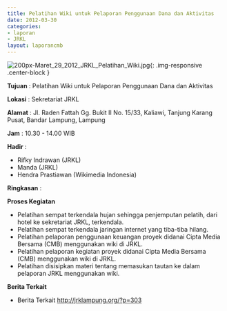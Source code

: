 ```yaml
---
title: Pelatihan Wiki untuk Pelaporan Penggunaan Dana dan Aktivitas
date: 2012-03-30
categories:
- laporan
- JRKL
layout: laporancmb
---
```

	
![200px-Maret_29_2012_JRKL_Pelatihan_Wiki.jpg](/uploads/200px-Maret_29_2012_JRKL_Pelatihan_Wiki.jpg){: .img-responsive .center-block }	
	
**Tujuan** :	Pelatihan Wiki untuk Pelaporan Penggunaan Dana dan Aktivitas
	
**Lokasi** :	Sekretariat JRKL
	
**Alamat** : 	Jl. Raden Fattah Gg. Bukit II No. 15/33, Kaliawi, Tanjung Karang Pusat, Bandar Lampung, Lampung
	
**Jam** :	10.30 - 14.00 WIB
	
**Hadir** :	
*	Rifky Indrawan (JRKL)
*	Manda (JRKL)
*	Hendra Prastiawan (Wikimedia Indonesia)

**Ringkasan** :	

**Proses Kegiatan**
*	Pelatihan sempat terkendala hujan sehingga penjemputan pelatih, dari hotel ke sekretariat JRKL, terkendala.
*	Pelatihan sempat terkendala jaringan internet yang tiba-tiba hilang.
*	Pelatihan pelaporan penggunaan keuangan proyek didanai Cipta Media Bersama (CMB) menggunakan wiki di JRKL.
*	Pelatihan pelaporan kegiatan proyek didanai Cipta Media Bersama (CMB) menggunakan wiki di JRKL.
*	Pelatihan disisipkan materi tentang memasukan tautan ke dalam pelaporan JRKL menggunakan wiki.

**Berita Terkait** 
*	Berita Terkait http://jrklampung.org/?p=303
